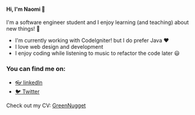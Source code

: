 #### Hi, I'm Naomi 🐣

I'm a software engineer student and I enjoy learning (and teaching) about new things! 🚀

* I'm currently working with CodeIgniter! but I do prefer Java ❤️
* I love web design and development
* I enjoy coding while listening to music to refactor the code later 😃

### You can find me on:

- [ :eyeglasses: linkedIn](https://www.linkedin.com/in/naomi-garcía-sánchez-6479a4162)
- [ :bird: Twitter](https://twitter.com/GreenNugget13)

Check out my CV: [GreenNugget](https://greennugget.github.io/)

